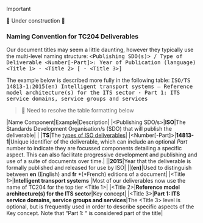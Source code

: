 <!-- Document Naming.md -->
<!-- Provides overview in naming convention of TC204 deliverables - particularly documents -->

> [!Important]
> 🚧 Under construction 🚧
 
### Naming Convention for TC204 Deliverables 
Our document titles may seem a little daunting, however they typically use the multi-level naming structure:
<kbd> <Publishing SDO(s)> /  Type of Deliverable <Number[-Part]>: Year of Publication (language) <Title 1> - <Title 2> [ - <Title 3>]</kbd>
 
The example below is described more fully in the following table:
<kbd>ISO/TS 14813-1:2015(en) Intelligent transport systems — Reference model architecture(s) for the ITS sector - Part 1: ITS service domains, service groups and services</kdb>
 
> 🚧 Need to resolve the table formatting below

|Name Component|Example|Description|
|<Publishing SDO/s>|**ISO**|The Standards Development Organisation/s (SDO) that will publish the deliverable|
|<Deliverable Type> |**TS**|The [types of ISO deliverables](http://www.iso.org/iso/home/standards_development/deliverables-all.htm)|
|<Number[-Part]>|**14813-1**|Unique identifier of the deliverable, which can include an optional *Part* number to indicate they are focussed components detailing a specific aspect. This can also facilitate progressive development and publishing and use of a suite of documents over time.|
|<Year of Publication>|**2015**|Year that the deliverable is formally published and released for use by ISO|
|<language>|**(en)**|Used to distinguish between **en** (English) and **fr** *(*French) editions of a document|
|<Title 1>|**Intelligent transport systems** |Most of our deliverables now use the name of TC204 for the top tier <Title 1>|
|<Title 2>|**Reference model architecture(s) for the ITS sector**|Key concept|
|<Title 3>|**Part 1: ITS service domains, service groups and services**|The <Title 3> level is optional, but is frequently used in order to describe specific aspects of the Key concept. Note that “Part 1: “ is considered part of the title|
